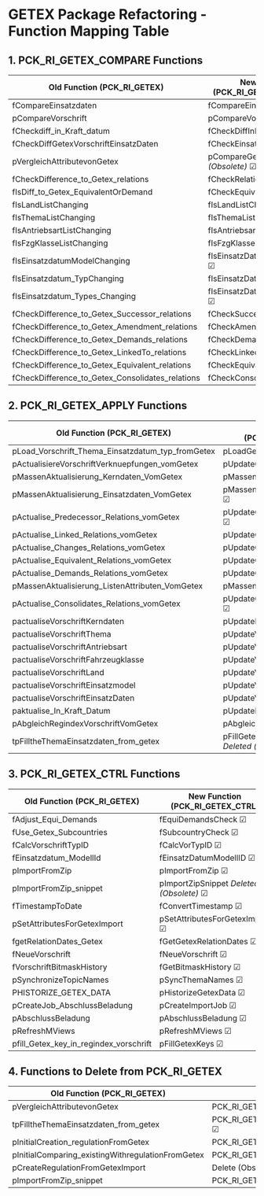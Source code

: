 
# GETEX Package Refactoring - Function Mapping Table

## 1. PCK_RI_GETEX_COMPARE Functions

| Old Function (PCK_RI_GETEX) | New Function (PCK_RI_GETEX_COMPARE) |
|----------------------------|-----------------------------------|
| fCompareEinsatzdaten | fCompareEinsatzdaten &#x2611;|
| pCompareVorschrift | pCompareVorschrift &#x2611;|
| fCheckdiff_in_Kraft_datum | fCheckDiffInKraftDatum &#x2611;|
| fCheckDiffGetexVorschriftEinsatzDaten | fCheckEinsatzDatenDiff &#x2611;|
| pVergleichAttributevonGetex | pCompareGetexAttrs *Deleted (Obsolete)* &#x2611;|
| fCheckDifference_to_Getex_relations | fCheckRelationDiff &#x2611;|
| fIsDiff_to_Getex_EquivalentOrDemand | fCheckEquivDemandDiff &#x2611;|
| fIsLandListChanging | fIsLandListChanged &#x2611;|
| fIsThemaListChanging | fIsThemaListChanged &#x2611;|
| fIsAntriebsartListChanging | fIsAntriebsartListChanged &#x2611;|
| fIsFzgKlasseListChanging | fIsFzgKlasseListChanged &#x2611;|
| fIsEinsatzdatumModelChanging | fIsEinsatzDatumModelChanged &#x2611;|
| fIsEinsatzdatum_TypChanging | fIsEinsatzDatumTypChanged &#x2611;|
| fIsEinsatzdatum_Types_Changing | fIsEinsatzDatumTypesChanged &#x2611;|
| fCheckDifference_to_Getex_Successor_relations | fCheckSuccessorDiff &#x2611;|
| fCheckDifference_to_Getex_Amendment_relations | fCheckAmendmentDiff &#x2611;|
| fCheckDifference_to_Getex_Demands_relations | fCheckDemandsDiff &#x2611;|
| fCheckDifference_to_Getex_LinkedTo_relations | fCheckLinkedToDiff &#x2611;|
| fCheckDifference_to_Getex_Equivalent_relations | fCheckEquivalentDiff &#x2611;|
| fCheckDifference_to_Getex_Consolidates_relations | fCheckConsolidatesDiff &#x2611;|

## 2. PCK_RI_GETEX_APPLY Functions

| Old Function (PCK_RI_GETEX) | New Function (PCK_RI_GETEX_APPLY) |
|----------------------------|----------------------------------|
| pLoad_Vorschrift_Thema_Einsatzdatum_typ_fromGetex | pLoadGetexThemaEinsatzDaten &#x2611;|
| pActualisiereVorschriftVerknuepfungen_vomGetex | pUpdateGetexVerknuepRelations &#x2611;|
| pMassenAktualisierung_Kerndaten_VomGetex | pMassenUpdateGetexKernDaten &#x2611;|
| pMassenAktualisierung_Einsatzdaten_VomGetex | pMassenUpdateGetexEinsatzdaten &#x2611;|
| pActualise_Predecessor_Relations_vomGetex | pUpdateGetexPredecessorRelations &#x2611;|
| pActualise_Linked_Relations_vomGetex | pUpdateGetexLinkedRelations &#x2611;|
| pActualise_Changes_Relations_vomGetex | pUpdateGetexChangeRelations &#x2611;|
| pActualise_Equivalent_Relations_vomGetex | pUpdateGetexEquivalentRelations &#x2611;|
| pActualise_Demands_Relations_vomGetex | pUpdateGetexDemandsRelations &#x2611;|
| pMassenAktualisierung_ListenAttributen_VomGetex | pMassenUpdateGetexListAttrs &#x2611;|
| pActualise_Consolidates_Relations_vomGetex | pUpdateGetexConsolidatesRelations &#x2611;|
| pactualiseVorschriftKerndaten | pUpdateKernDaten &#x2611;|
| pactualiseVorschriftThema | pUpdateVorThema &#x2611;|
| pactualiseVorschriftAntriebsart | pUpdateVorAntriebsart &#x2611;|
| pactualiseVorschriftFahrzeugklasse | pUpdateVorFzgKlasse &#x2611;|
| pactualiseVorschriftLand | pUpdateVorLand &#x2611;|
| pactualiseVorschriftEinsatzmodel | pUpdateVorEinsatzModel &#x2611;|
| pactualiseVorschriftEinsatzDaten | pUpdateVorEinsatzdaten &#x2611;|
| paktualise_In_Kraft_Datum | pUpdateInKraftDatum &#x2611;|
| pAbgleichRegindexVorschriftVomGetex | pAbgleichRegIndexVomGetex &#x2611;|
| tpFilltheThemaEinsatzdaten_from_getex | pFillGetexThemaEinsatzDaten *Deleted (Obsolete)* &#x2611;|

## 3. PCK_RI_GETEX_CTRL Functions

| Old Function (PCK_RI_GETEX) | New Function (PCK_RI_GETEX_CTRL) |
|----------------------------|--------------------------------|
| fAdjust_Equi_Demands | fEquiDemandsCheck &#x2611;|
| fUse_Getex_Subcountries | fSubcountryCheck &#x2611;|
| fCalcVorschriftTypID | fCalcVorTypID &#x2611;|
| fEinsatzdatum_ModellId | fEinsatzDatumModellID &#x2611;|
| pImportFromZip | pImportFromZip &#x2611;|
| pImportFromZip_snippet | pImportZipSnippet *Deleted (Obsolete)* &#x2611;|
| fTimestampToDate | fConvertTimestamp &#x2611;|
| pSetAttributesForGetexImport | pSetAttributesForGetexImport &#x2611;|
| fgetRelationDates_Getex | fGetGetexRelationDates &#x2611;|
| fNeueVorschrift | fNeueVorschrift &#x2611;|
| fVorschriftBitmaskHistory | fGetBitmaskHistory &#x2611;|
| pSynchronizeTopicNames | pSyncThemaNames &#x2611;|
| PHISTORIZE_GETEX_DATA | pHistorizeGetexData &#x2611;|
| pCreateJob_AbschlussBeladung | pCreateImportJob &#x2611;|
| pAbschlussBeladung | pAbschlussBeladung &#x2611;|
| pRefreshMViews | pRefreshMViews &#x2611;|
| pfill_Getex_key_in_regindex_vorschrift | pFillGetexKeys &#x2611;|


## 4. Functions to Delete from PCK_RI_GETEX

| Old Function (PCK_RI_GETEX) | New Function|
|----------------------------|--------------|
| pVergleichAttributevonGetex | PCK_RI_GETEX_COMPARE.pCompareGetexAttrs &#x2611;|
| tpFilltheThemaEinsatzdaten_from_getex | PCK_RI_GETEX_APPLY.pFillGetexThemaEinsatzDaten &#x2611;|
| pInitialCreation_regulationFromGetex | PCK_RI_GETEX_APPLY.pInitCreateGetexReg &#x2611;|
| pInitialComparing_existingWithregulationFromGetex | PCK_RI_GETEX_APPLY.pInitCompareGetexReg &#x2611;|
| pCreateRegulationFromGetexImport | Delete (Obsolete) *(NOT FOUND)* |
| pImportFromZip_snippet | PCK_RI_GETEX_CTRL.pImportZipSnippet &#x2611;|
